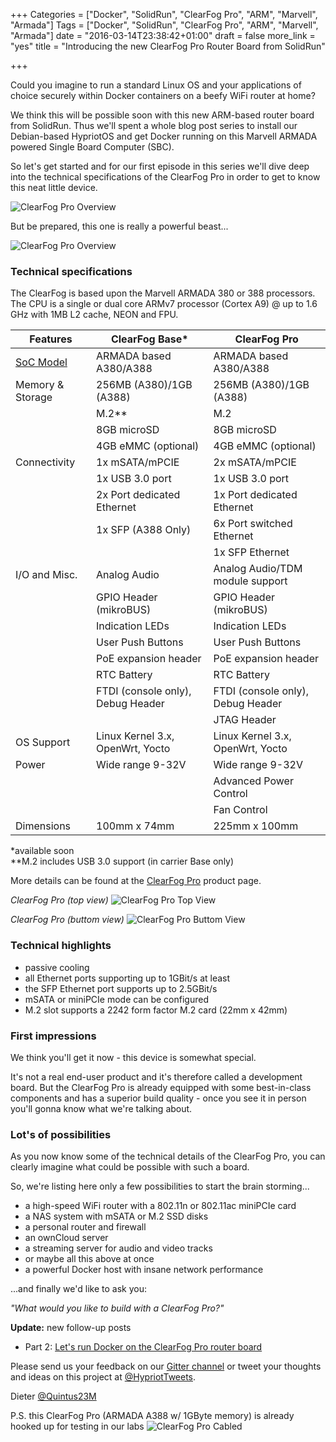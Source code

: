 +++
Categories = ["Docker", "SolidRun", "ClearFog Pro", "ARM", "Marvell", "Armada"]
Tags = ["Docker", "SolidRun", "ClearFog Pro", "ARM", "Marvell", "Armada"]
date = "2016-03-14T23:38:42+01:00"
draft = false
more_link = "yes"
title = "Introducing the new ClearFog Pro Router Board from SolidRun"

+++

Could you imagine to run a standard Linux OS and your applications of choice securely
within Docker containers on a beefy WiFi router at home?

We think this will be possible soon with this new ARM-based router board from SolidRun.
Thus we'll spent a whole blog post series to install our Debian-based HypriotOS
and get Docker running on this Marvell ARMADA powered Single Board Computer (SBC).

So let's get started and for our first episode in this series we'll dive deep into
the technical specifications of the ClearFog Pro in order to get to know this neat
little device.

![ClearFog Pro Overview](/images/clearfog-pro-intro/clearfog-pro-overview.jpg)

But be prepared, this one is really a powerful beast...
<!--more-->

![ClearFog Pro Overview](/images/clearfog-pro-intro/clearfog-pro-overview-01.jpg)


### Technical specifications

The ClearFog is based upon the Marvell ARMADA 380 or 388 processors. The CPU is a
single or dual core ARMv7 processor (Cortex A9) @ up to 1.6 GHz with 1MB L2 cache,
NEON and FPU.

| Features         | ClearFog Base*             | ClearFog Pro               |
|------------------|----------------------------|----------------------------|
| [SoC Model](https://www.solid-run.com/marvell-armada-family/armada-som-system-on-module/)        | ARMADA based A380/A388     | ARMADA based A380/A388     |
| Memory & Storage | 256MB (A380)/1GB (A388)    | 256MB (A380)/1GB (A388)    |
|                  | M.2**                      | M.2                        |
|                  | 8GB microSD                | 8GB microSD                |
|                  | 4GB eMMC (optional)        | 4GB eMMC (optional)        |
| Connectivity     | 1x mSATA/mPCIE             | 2x mSATA/mPCIE             |
|                  | 1x USB 3.0 port            | 1x USB 3.0 port            |
|                  | 2x Port dedicated Ethernet | 1x Port dedicated Ethernet |
|                  | 1x SFP (A388 Only)         | 6x Port switched Ethernet  |
|                  |                            | 1x SFP Ethernet            |
| I/O and Misc.    | Analog Audio               | Analog Audio/TDM module support |
|                  | GPIO Header (mikroBUS)     | GPIO Header (mikroBUS)     |
|                  | Indication LEDs            | Indication LEDs            |
|                  | User Push Buttons          | User Push Buttons          |
|                  | PoE expansion header       | PoE expansion header       |
|                  | RTC Battery                | RTC Battery |
|                  | FTDI (console only), Debug Header | FTDI (console only), Debug Header |
|                  |                            | JTAG Header                |
| OS Support       | Linux Kernel 3.x, OpenWrt, Yocto | Linux Kernel 3.x, OpenWrt, Yocto |
| Power            | Wide range 9-32V           | Wide range 9-32V           |
|                  |                            | Advanced Power Control     |
|                  |                            | Fan Control                |
| Dimensions       | 100mm x 74mm               | 225mm x 100mm              |
*available soon  
**M.2 includes USB 3.0 support (in carrier Base only)

More details can be found at the
[ClearFog Pro](https://www.solid-run.com/marvell-armada-family/clearfog/) product page.

*ClearFog Pro (top view)*
![ClearFog Pro Top View](/images/clearfog-pro-intro/clearfog-pro-components-top-view-1.jpg)

*ClearFog Pro (buttom view)*
![ClearFog Pro Buttom View](/images/clearfog-pro-intro/clearfog-pro-components-bottom-view.jpg)


### Technical highlights

* passive cooling
* all Ethernet ports supporting up to 1GBit/s at least
* the SFP Ethernet port supports up to 2.5GBit/s
* mSATA or miniPCIe mode can be configured
* M.2 slot supports a 2242 form factor M.2 card (22mm x 42mm)


### First impressions

We think you'll get it now - this device is somewhat special.

It's not a real end-user product and it's therefore called a development board. But the
ClearFog Pro is already equipped with some best-in-class components and has a superior
build quality - once you see it in person you'll gonna know what we're talking about.


### Lot's of possibilities

As you now know some of the technical details of the ClearFog Pro, you can clearly
imagine what could be possible with such a board.

So, we're listing here only a few possibilities to start the brain storming...

* a high-speed WiFi router with a 802.11n or 802.11ac miniPCIe card
* a NAS system with mSATA or M.2 SSD disks
* a personal router and firewall
* an ownCloud server
* a streaming server for audio and video tracks
* or maybe all this above at once
* a powerful Docker host with insane network performance

...and finally we'd like to ask you:

*"What would you like to build with a ClearFog Pro?"*


**Update:** new follow-up posts

* Part 2: [Let's run Docker on the ClearFog Pro router board](/post/clearfog-pro-part-2-lets-run-docker/)

Please send us your feedback on our [Gitter channel](https://gitter.im/hypriot/talk) or tweet your thoughts and ideas on this project at [@HypriotTweets](https://twitter.com/HypriotTweets).

Dieter [@Quintus23M](https://twitter.com/Quintus23M)

P.S. this ClearFog Pro (ARMADA A388 w/ 1GByte memory) is already hooked up for testing in our labs
![ClearFog Pro Cabled](/images/clearfog-pro-intro/clearfog-pro-cabled.jpg)

